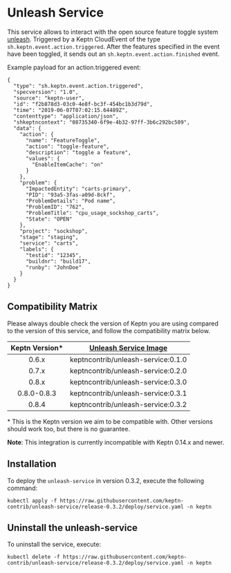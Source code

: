 # Unleash Service

This service allows to interact with the open source feature toggle system [unleash](https://github.com/unleash). 
Triggered by a Keptn CloudEvent of the type `sh.keptn.event.action.triggered`. After the features specified in the event 
have been toggled, it sends out an `sh.keptn.event.action.finished` event.

Example payload for an action.triggered event:

```
{
  "type": "sh.keptn.event.action.triggered",
  "specversion": "1.0",
  "source": "keptn-user",
  "id": "f2b878d3-03c0-4e8f-bc3f-454bc1b3d79d",
  "time": "2019-06-07T07:02:15.64489Z",
  "contenttype": "application/json",
  "shkeptncontext": "08735340-6f9e-4b32-97ff-3b6c292bc509",
  "data": {
    "action": {
      "name": "FeatureToggle",
      "action": "toggle-feature",
      "description": "toggle a feature",
      "values": {
        "EnableItemCache": "on"
      }
    },
    "problem": {
      "ImpactedEntity": "carts-primary",
      "PID": "93a5-3fas-a09d-8ckf",
      "ProblemDetails": "Pod name",
      "ProblemID": "762",
      "ProblemTitle": "cpu_usage_sockshop_carts",
      "State": "OPEN"
    },
    "project": "sockshop",
    "stage": "staging",
    "service": "carts",
    "labels": {
      "testid": "12345",
      "buildnr": "build17",
      "runby": "JohnDoe"
    }
  }
}
```

## Compatibility Matrix

Please always double check the version of Keptn you are using compared to the version of this service, and follow the compatibility matrix below.


| Keptn Version\*  | [Unleash Service Image](https://hub.docker.com/r/keptncontrib/unleash-service/tags) |
|:----------------:|:----------------------------------------:|
|       0.6.x      | keptncontrib/unleash-service:0.1.0  |
|       0.7.x      | keptncontrib/unleash-service:0.2.0  |
|       0.8.x      | keptncontrib/unleash-service:0.3.0  |
|    0.8.0-0.8.3   | keptncontrib/unleash-service:0.3.1  |
|       0.8.4      | keptncontrib/unleash-service:0.3.2  |

\* This is the Keptn version we aim to be compatible with. Other versions should work too, but there is no guarantee.

**Note**: This integration is currently incompatible with Keptn 0.14.x and newer.

## Installation

To deploy the `unleash-service` in version 0.3.2, execute the following command:

```
kubectl apply -f https://raw.githubusercontent.com/keptn-contrib/unleash-service/release-0.3.2/deploy/service.yaml -n keptn
```

## Uninstall the unleash-service

To uninstall the service, execute:

```
kubectl delete -f https://raw.githubusercontent.com/keptn-contrib/unleash-service/release-0.3.2/deploy/service.yaml -n keptn
```


